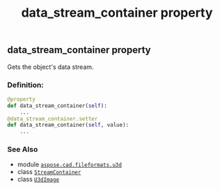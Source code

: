﻿---
title: data_stream_container property
second_title: Aspose.CAD for Python via .NET API References
description: 
type: docs
weight: 170
url: /python-net/aspose.cad.fileformats.u3d/u3dimage/data_stream_container/
is_root: false
---

## data_stream_container property


Gets the object's data stream.
### Definition:
```python
@property
def data_stream_container(self):
    ...
@data_stream_container.setter
def data_stream_container(self, value):
    ...
```

### See Also
* module [`aspose.cad.fileformats.u3d`](../../)
* class [`StreamContainer`](/cad/python-net/aspose.cad/streamcontainer)
* class [`U3dImage`](/cad/python-net/aspose.cad.fileformats.u3d/u3dimage)

